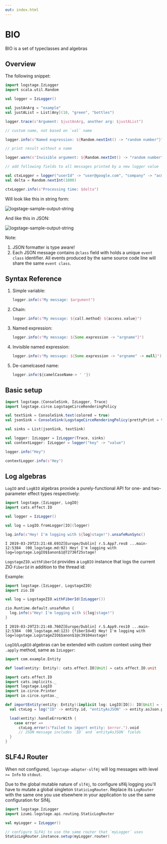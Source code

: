 ```yaml
---
out: index.html
---
```

BIO
===

BIO is a set of typeclasses and algebras

Overview
--------

The following snippet:

```scala mdoc:reset
import logstage.IzLogger
import scala.util.Random

val logger = IzLogger()

val justAnArg = "example"
val justAList = List[Any](10, "green", "bottles")

logger.trace(s"Argument: $justAnArg, another arg: $justAList")

// custom name, not based on `val` name

logger.info(s"Named expression: ${Random.nextInt() -> "random number"}")

// print result without a name

logger.warn(s"Invisible argument: ${Random.nextInt() -> "random number" -> null}")

// add following fields to all messages printed by a new logger value

val ctxLogger = logger("userId" -> "user@google.com", "company" -> "acme")
val delta = Random.nextInt(1000)

ctxLogger.info(s"Processing time: $delta")
```

Will look like this in string form:

![logstage-sample-output-string](media/00-logstage-sample-output-string.png)

And like this in JSON:

![logstage-sample-output-string](media/00-logstage-sample-output-json.png)

Note:

1. JSON formatter is type aware!
2. Each JSON message contains `@class` field with holds a unique `event class` identifier.
   All events produced by the same source code line will share the same `event class`.
   
Syntax Reference
------------

1. Simple variable:
   ```scala
   logger.info(s"My message: $argument")
   ```

2. Chain:
   ```scala
   logger.info(s"My message: ${call.method} ${access.value}")
   ```

3. Named expression:
   ```scala
   logger.info(s"My message: ${Some.expression -> "argname"}")
   ```

4. Invisible named expression:
   ```scala
   logger.info(s"My message: ${Some.expression -> "argname" -> null}")
   ```

5) De-camelcased name:
   ```scala
   logger.info(${camelCaseName-> ' '})
   ```


Basic setup
-----------

```scala mdoc:reset
import logstage.{ConsoleSink, IzLogger, Trace}
import logstage.circe.LogstageCirceRenderingPolicy

val textSink = ConsoleSink.text(colored = true)
val jsonSink = ConsoleSink(LogstageCirceRenderingPolicy(prettyPrint = true))

val sinks = List(jsonSink, textSink)

val logger: IzLogger = IzLogger(Trace, sinks)
val contextLogger: IzLogger = logger("key" -> "value")

logger.info("Hey")

contextLogger.info(s"Hey")
```

Log algebras
------------

`LogIO` and `LogBIO` algebras provide a purely-functional API for one- and two-parameter effect types respectively:

```scala mdoc:reset
import logstage.{IzLogger, LogIO}
import cats.effect.IO

val logger = IzLogger()

val log = LogIO.fromLogger[IO](logger)

log.info(s"Hey! I'm logging with ${log}stage!").unsafeRunSync()
```

```
I 2019-03-29T23:21:48.693Z[Europe/Dublin] r.S.App7.res8 ...main-12:5384  (00_logstage.md:92) Hey! I'm logging with log=logstage.LogIO$$anon$1@72736f25stage!
```

`LogstageZIO.withFiberId` provides a `LogBIO` instance that logs the current ZIO `FiberId` in addition to the thread id:

Example: 

```scala mdoc:reset
import logstage.{IzLogger, LogstageZIO}
import zio.IO

val log = LogstageZIO.withFiberId(IzLogger())

zio.Runtime.default.unsafeRun {
  log.info(s"Hey! I'm logging with ${log}stage!")
}
```

```
I 2019-03-29T23:21:48.760Z[Europe/Dublin] r.S.App9.res10 ...main-12:5384  (00_logstage.md:123) {fiberId=0} Hey! I'm logging with log=logstage.LogstageZIO$$anon$1@c39104astage!
```

`LogIO`/`LogBIO` algebras can be extended with custom context using their `.apply` method, same as `IzLogger`:

```scala mdoc:reset
import com.example.Entity

def load(entity: Entity): cats.effect.IO[Unit] = cats.effect.IO.unit
```

```scala mdoc
import cats.effect.IO
import cats.implicits._
import logstage.LogIO
import io.circe.Printer
import io.circe.syntax._

def importEntity(entity: Entity)(implicit log: LogIO[IO]): IO[Unit] = {
  val ctxLog = log("ID" -> entity.id, "entityAsJSON" -> entity.asJson.printWith(Printer.spaces2))

  load(entity).handleErrorWith {
    case error =>
      ctxLog.error(s"Failed to import entity: $error.").void
      // JSON message includes `ID` and `entityAsJSON` fields
  }
}
```

SLF4J Router
------------

When not configured, `logstage-adapter-slf4j` will log messages with level `>= Info` to `stdout`.

Due to the global mutable nature of `slf4j`, to configure slf4j logging you'll
have to mutate a global singleton `StaticLogRouter`. Replace its `LogRouter`
with the same one you use elsewhere in your application to use the same configuration for Slf4j. 

```scala mdoc:reset
import logstage.IzLogger
import izumi.logstage.api.routing.StaticLogRouter

val myLogger = IzLogger()

// configure SLF4j to use the same router that `myLogger` uses
StaticLogRouter.instance.setup(myLogger.router)
```

